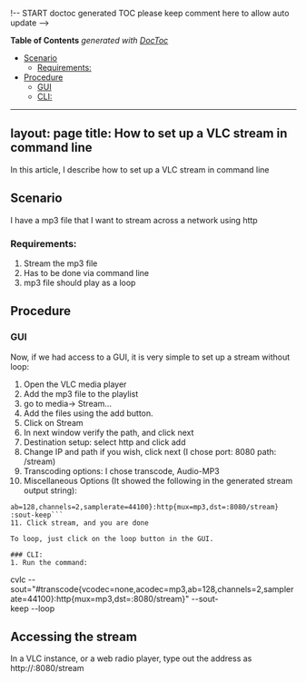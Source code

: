 !-- START doctoc generated TOC please keep comment here to allow auto update -->
<!-- DON'T EDIT THIS SECTION, INSTEAD RE-RUN doctoc TO UPDATE -->
**Table of Contents**  *generated with [DocToc](https://github.com/thlorenz/doctoc)*

- [Scenario](#scenario)
  - [Requirements:](#requirements)
- [Procedure](#procedure)
  - [GUI](#gui)
  - [CLI:](#cli)

<!-- END doctoc generated TOC please keep comment here to allow auto update -->

---
layout: page
title: How to set up a VLC stream in command line
---

In this article, I describe how to set up a VLC stream in command line

## Scenario
I have a mp3 file that I want to stream across a network using http

### Requirements:
1. Stream the mp3 file
2. Has to be done via command line
3. mp3 file should play as a loop


## Procedure
### GUI
Now, if we had access to a GUI, it is very simple to set up a stream without loop:
1. Open the VLC media player
2. Add the mp3 file to the playlist
3. go to media-> Stream...
4. Add the files using the add button.
5. Click on Stream
6. In next window verify the path, and click next
7. Destination setup: select http and click add
8. Change IP and path if you wish, click next (I chose port: 8080 path: /stream)
9. Transcoding options: I chose transcode, Audio-MP3
10. Miscellaneous Options (It showed the following in the generated stream output string):
```:sout=#transcode{vcodec=none,acodec=mp3,\
ab=128,channels=2,samplerate=44100}:http{mux=mp3,dst=:8080/stream} :sout-keep```
11. Click stream, and you are done

To loop, just click on the loop button in the GUI.

### CLI:
1. Run the command:
```
cvlc <path to mp3 file> --sout="#transcode{vcodec=none,acodec=mp3,ab=128,channels=2,samplerate=44100}:http{mux=mp3,dst=:8080/stream}" --sout-\
keep --loop


## Accessing the stream
In a VLC instance, or a web radio player, type out the address as http://<ipaddress>:8080/stream